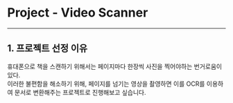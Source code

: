 # Project - Video Scanner
---
## 1. 프로젝트 선정 이유

휴대폰으로 책을 스캔하기 위해서는 페이지마다 한장씩 사진을 찍어야하는 번거로움이 있다. <br>
이러한 불편함을 해소하기 위해, 페이지를 넘기는 영상을 촬영하면 이를 OCR를 이용하여 문서로 변환해주는 프로젝트로 진행해보고 싶습니다.
